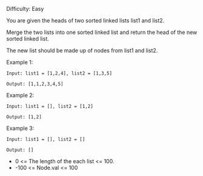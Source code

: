 Difficulty: Easy

You are given the heads of two sorted linked lists list1 and list2.

Merge the two lists into one sorted linked list and return the head of the new sorted linked list.

The new list should be made up of nodes from list1 and list2.

Example 1:
```
Input: list1 = [1,2,4], list2 = [1,3,5]

Output: [1,1,2,3,4,5]
```
Example 2:
```
Input: list1 = [], list2 = [1,2]

Output: [1,2]
```
Example 3:
```
Input: list1 = [], list2 = []

Output: []
```

* 0 <= The length of the each list <= 100.
* -100 <= Node.val <= 100